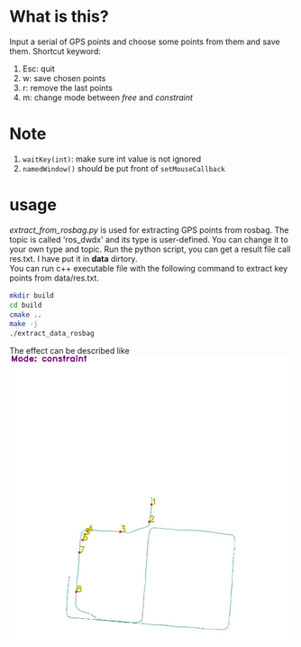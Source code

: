 # What is this?

Input a serial of GPS points and choose some points from them and save them.
Shortcut keyword:
1. Esc: quit
2. w: save chosen points
3. r: remove the last points
4. m: change mode between *free* and *constraint*

# Note

1. `waitKey(int)`: make sure int value is not ignored
2. `namedWindow()` should be put front of `setMouseCallback`

# usage

*extract_from_rosbag.py* is used for extracting GPS points from rosbag. The topic is called 'ros_dwdx' and its type is user-defined. You can change it to your own type and topic. Run the python script, you can get a result file call res.txt. I have put it in **data** dirtory.  
You can run c++ executable file with the following command to extract key points from data/res.txt.  
```sh
mkdir build
cd build
cmake ..
make -j
./extract_data_rosbag
```
The effect can be described like  
![effect](https://raw.githubusercontent.com/bryanibit/RoadPointsExtractor/master/img/exp.jpg)
